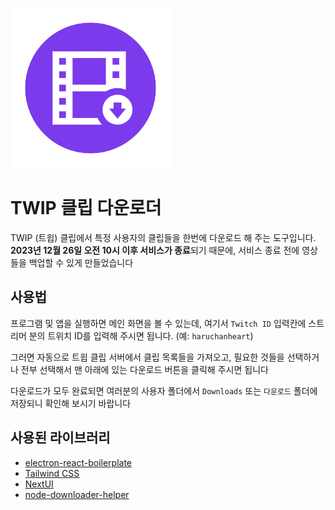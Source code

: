 ![Icon](./assets/icons/256x256.png)

# TWIP 클립 다운로더
TWIP (트윕) 클립에서 특정 사용자의 클립들을 한번에 다운로드 해 주는 도구입니다. **2023년 12월 26일 오전 10시 이후 서비스가 종료**되기 때문에, 서비스 종료 전에 영상들을 백업할 수 있게 만들었습니다

## 사용법
프로그램 및 앱을 실행하면 메인 화면을 볼 수 있는데, 여기서 `Twitch ID` 입력칸에 스트리머 분의 트위치 ID를 입력해 주시면 됩니다. (예: `haruchanheart`)

그러면 자동으로 트윕 클립 서버에서 클립 목록들을 가져오고, 필요한 것들을 선택하거나 전부 선택해서 맨 아래에 있는 다운로드 버튼을 클릭해 주시면 됩니다

다운로드가 모두 완료되면 여러분의 사용자 폴더에서 `Downloads` 또는 `다운로드` 폴더에 저장되니 확인해 보시기 바랍니다

## 사용된 라이브러리
* [electron-react-boilerplate](https://github.com/electron-react-boilerplate/electron-react-boilerplate)
* [Tailwind CSS](https://tailwindcss.com)
* [NextUI](https://nextui.org)
* [node-downloader-helper](https://github.com/hgouveia/node-downloader-helper)
